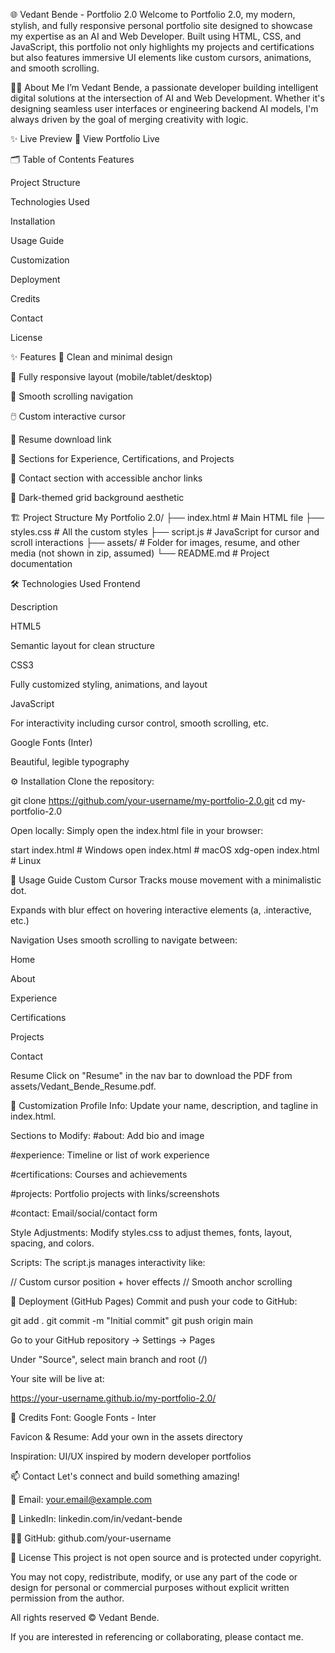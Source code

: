 🌐 Vedant Bende - Portfolio 2.0
Welcome to Portfolio 2.0, my modern, stylish, and fully responsive personal portfolio site designed to showcase my expertise as an AI and Web Developer. Built using HTML, CSS, and JavaScript, this portfolio not only highlights my projects and certifications but also features immersive UI elements like custom cursors, animations, and smooth scrolling.

🧑‍💻 About Me
I’m Vedant Bende, a passionate developer building intelligent digital solutions at the intersection of AI and Web Development. Whether it's designing seamless user interfaces or engineering backend AI models, I'm always driven by the goal of merging creativity with logic.

✨ Live Preview
🔗 View Portfolio Live

🗂️ Table of Contents
Features

Project Structure

Technologies Used

Installation

Usage Guide

Customization

Deployment

Credits

Contact

License

✨ Features
🎯 Clean and minimal design

📱 Fully responsive layout (mobile/tablet/desktop)

🧭 Smooth scrolling navigation

🖱️ Custom interactive cursor

📜 Resume download link

🧪 Sections for Experience, Certifications, and Projects

📨 Contact section with accessible anchor links

🎨 Dark-themed grid background aesthetic

🏗️ Project Structure
My Portfolio 2.0/
├── index.html # Main HTML file
├── styles.css # All the custom styles
├── script.js # JavaScript for cursor and scroll interactions
├── assets/ # Folder for images, resume, and other media (not shown in zip, assumed)
└── README.md # Project documentation

🛠️ Technologies Used
Frontend

Description

HTML5

Semantic layout for clean structure

CSS3

Fully customized styling, animations, and layout

JavaScript

For interactivity including cursor control, smooth scrolling, etc.

Google Fonts (Inter)

Beautiful, legible typography

⚙️ Installation
Clone the repository:

git clone https://github.com/your-username/my-portfolio-2.0.git
cd my-portfolio-2.0

Open locally:
Simply open the index.html file in your browser:

start index.html       # Windows
open index.html        # macOS
xdg-open index.html    # Linux

🧭 Usage Guide
Custom Cursor
Tracks mouse movement with a minimalistic dot.

Expands with blur effect on hovering interactive elements (a, .interactive, etc.)

Navigation
Uses smooth scrolling to navigate between:

Home

About

Experience

Certifications

Projects

Contact

Resume
Click on "Resume" in the nav bar to download the PDF from assets/Vedant_Bende_Resume.pdf.

🎨 Customization
Profile Info:
Update your name, description, and tagline in index.html.

Sections to Modify:
#about: Add bio and image

#experience: Timeline or list of work experience

#certifications: Courses and achievements

#projects: Portfolio projects with links/screenshots

#contact: Email/social/contact form

Style Adjustments:
Modify styles.css to adjust themes, fonts, layout, spacing, and colors.

Scripts:
The script.js manages interactivity like:

// Custom cursor position + hover effects
// Smooth anchor scrolling

🚀 Deployment (GitHub Pages)
Commit and push your code to GitHub:

git add .
git commit -m "Initial commit"
git push origin main

Go to your GitHub repository → Settings → Pages

Under "Source", select main branch and root (/)

Your site will be live at:

https://your-username.github.io/my-portfolio-2.0/

🙏 Credits
Font: Google Fonts - Inter

Favicon & Resume: Add your own in the assets directory

Inspiration: UI/UX inspired by modern developer portfolios

📫 Contact
Let's connect and build something amazing!

📧 Email: your.email@example.com

💼 LinkedIn: linkedin.com/in/vedant-bende

🧑‍💻 GitHub: github.com/your-username

📜 License
This project is not open source and is protected under copyright.

You may not copy, redistribute, modify, or use any part of the code or design for personal or commercial purposes without explicit written permission from the author.

All rights reserved © Vedant Bende.

If you are interested in referencing or collaborating, please contact me.
